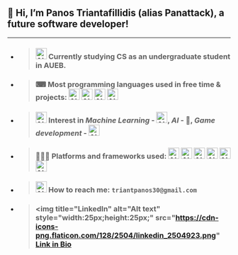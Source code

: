 ## 👋 Hi, I’m Panos Triantafillidis (alias Panattack), a future software developer!
***
- > ### <img title="Coding" alt="Alt text" style="width:25px;height:25px" src="https://cdn-icons-png.flaticon.com/128/6062/6062646.png"> Currently studying CS as an undergraduate student in AUEB.
- > ### ⌨ Most programming languages used in free time & projects: <img title="Python" alt="Alt text" style="width:25px;height:25px" src="https://cdn-icons-png.flaticon.com/128/5968/5968350.png"> <img title="C++" alt="Alt text" style="width:25px;height:25px;" src="https://cdn-icons-png.flaticon.com/128/6132/6132222.png"> <img title="C#" alt="Alt text" style="width:25px;height:25px" src="https://cdn-icons-png.flaticon.com/128/6132/6132221.png"> <img title="Java" alt="Alt text" style="width:25px;height:25px" src="https://cdn-icons-png.flaticon.com/128/5968/5968282.png">
- > ### <img title="" alt="Alt text" style="width:25px;height:25px" src="https://cdn-icons-png.flaticon.com/128/4046/4046911.png"> Interest in ***Machine Learning*** - <img title="Neural Networks" alt="Alt text" style="width:25px;height:25px" src="https://cdn-icons-png.flaticon.com/128/6969/6969098.png">, ***AI*** - 🤖, ***Game development*** -  <img title="Game Dev" alt="Alt text" style="width:25px;height:25px" src="https://cdn-icons-png.flaticon.com/128/5812/5812987.png"> 
- > ### 👨🏻‍💻 Platforms and frameworks used: <img title="Unity" alt="Alt text" style="width:25px;height:25px;" src="https://cdn-icons-png.flaticon.com/128/5969/5969294.png"> <img title="Django" alt="Alt text" style="width:25px;height:25px;" src="https://cdn-icons-png.flaticon.com/128/9307/9307630.png"> <img title="Android Studio" alt="Alt text" style="width:25px;height:25px;" src="https://cdn-icons-png.flaticon.com/128/270/270780.png"> <img title="Git" alt="Alt text" style="width:25px;height:25px;" src="https://cdn-icons-png.flaticon.com/128/8695/8695385.png"> <img title="Gitlab" alt="Alt text" style="width:25px;height:25px;" src="https://cdn-icons-png.flaticon.com/128/5968/5968853.png"> <img title="Github" alt="Alt text" style="width:25px;height:25px;" src="https://cdn-icons-png.flaticon.com/128/11104/11104255.png"> 
- > ### <img title="Gmail" alt="Alt text" style="width:25px;height:25px;" src="https://cdn-icons-png.flaticon.com/128/732/732200.png"> How to reach me: ```triantpanos30@gmail.com```
- > ### <img title="LinkedIn" alt="Alt text" style="width:25px;height:25px;" src="https://cdn-icons-png.flaticon.com/128/2504/linkedin_2504923.png" [Link in Bio](https://www.linkedin.com/in/panos-triantafillidis-709aa927b/)
<!---
Panattack/Panattack is a ✨ special ✨ repository because its `README.md` (this file) appears on your GitHub profile.
You can click the Preview link to take a look at your changes.
--->
